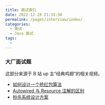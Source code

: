 ```yaml
---
title: 面试索引
date: 2022-12-28 21:33:50
permalink: /pages/interview/index/
categories:
  - 面试
  - Java 面试
tags:
  - 
---
```


### 大厂面试题

这部分来源于 B 站 up 主“经典鸡翅”的相关视频。

+ [如何设计一个抢红包算法](/pages/interview/e7515b/)
+ [Autowired 与 Resource 注解的区别](/pages/interview/57cd3e/)
+ [秒杀系统设计方案](/pages/interview/2fe7b4/)

